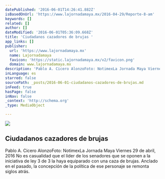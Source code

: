 ```yaml
---
datePublished: '2016-06-01T14:26:41.882Z'
isBasedOnUrl: 'https://www.lajornadamaya.mx/2016-04-29/Reporte-8-am'
keywords: []
related: []
author: []
dateModified: '2016-06-01T05:36:09.668Z'
title: 'Ciudadanos cazadores de brujas '
app_links: []
publisher:
  url: 'https://www.lajornadamaya.mx'
  name: Lajornadamaya
  favicon: 'https://static.lajornadamaya.mx/v2/favicon.png'
  domain: www.lajornadamaya.mx
description: 'Pablo A. Cicero AlonzoFoto: NotimexLa Jornada Maya Viernes 29 de abril, 2016 No es casualidad que el líder de los senadores que se oponen a la iniciativa de ley 3 de 3 la haya equiparado con una caza de brujas. Anclado en el pasado, la concepción de la política de ese personaje se remonta siglos atrás.'
inLanguage: es
starred: false
sourcePath: _posts/2016-06-01-ciudadanos-cazadores-de-brujas.md
inFeed: true
hasPage: false
inNav: false
_context: 'http://schema.org'
_type: MediaObject

---
```

<article style=""><img src="https://s3-us-west-2.amazonaws.com/the-grid-img/p/4455532f044bb620edd8285fc2c319a515e66261.jpg" /><h1>Ciudadanos cazadores de brujas </h1><p>Pablo A. Cicero AlonzoFoto: NotimexLa Jornada Maya Viernes 29 de abril, 2016 No es casualidad que el líder de los senadores que se oponen a la iniciativa de ley 3 de 3 la haya equiparado con una caza de brujas. Anclado en el pasado, la concepción de la política de ese personaje se remonta siglos atrás.</p></article>